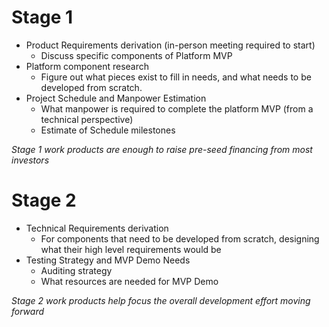 # Stage 1
* Product Requirements derivation (in-person meeting required to start)
    * Discuss specific components of Platform MVP
* Platform component research
    * Figure out what pieces exist to fill in needs, and what needs to be developed from scratch.
* Project Schedule and Manpower Estimation
    * What manpower is required to complete the platform MVP (from a technical perspective)
    * Estimate of Schedule milestones

*Stage 1 work products are enough to raise pre-seed financing from most investors*

# Stage 2
* Technical Requirements derivation
    * For components that need to be developed from scratch, designing what their high level requirements would be
* Testing Strategy and MVP Demo Needs
    * Auditing strategy
    * What resources are needed for MVP Demo

*Stage 2 work products help focus the overall development effort moving forward*
